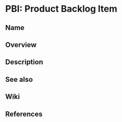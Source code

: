 # PBI: Product Backlog Item

## Name

## Overview

## Description

## See also

## Wiki

## References
